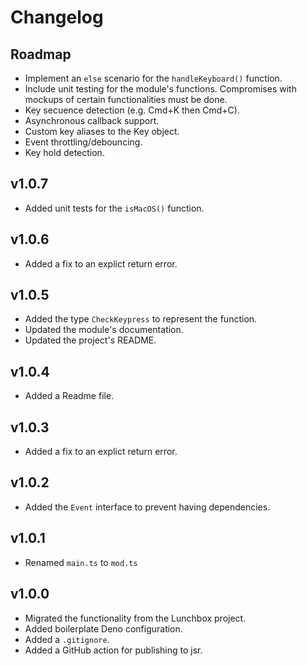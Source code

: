 # Changelog

## Roadmap

- Implement an `else` scenario for the `handleKeyboard()` function.
- Include unit testing for the module's functions. Compromises with mockups of
  certain functionalities must be done.
- Key secuence detection (e.g. Cmd+K then Cmd+C).
- Asynchronous callback support.
- Custom key aliases to the Key object.
- Event throttling/debouncing.
- Key hold detection.

## v1.0.7

- Added unit tests for the `isMacOS()` function.

## v1.0.6

- Added a fix to an explict return error.

## v1.0.5

- Added the type `CheckKeypress` to represent the function.
- Updated the module's documentation.
- Updated the project's README.

## v1.0.4

- Added a Readme file.

## v1.0.3

- Added a fix to an explict return error.

## v1.0.2

- Added the `Event` interface to prevent having dependencies.

## v1.0.1

- Renamed `main.ts` to `mod.ts`

## v1.0.0

- Migrated the functionality from the Lunchbox project.
- Added boilerplate Deno configuration.
- Added a `.gitignore`.
- Added a GitHub action for publishing to jsr.
